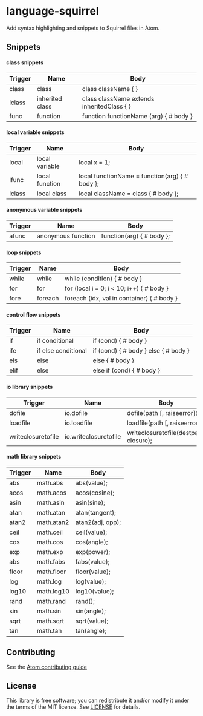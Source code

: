 # language-squirrel

Add syntax highlighting and snippets to Squirrel files in Atom.

## Snippets

#### class snippets

| Trigger       | Name                     | Body                 |
| ------------- |--------------------------| ---------------------|
| class         | class                    | class className { }  |
| iclass        | inherited class          | class className extends inheritedClass { }|
| func          | function                 | function functionName (arg) { # body }|

#### local variable snippets
| Trigger       | Name                     | Body                 |
| ------------- |--------------------------| ---------------------|
| local         | local variable           | local x = 1;         |
| lfunc         | local function           | local functionName = function(arg) { # body };|
| lclass        | local class              | local className = class { # body };           |

#### anonymous variable snippets
| Trigger       | Name                     | Body                 |
| ------------- |--------------------------| ---------------------|
| afunc         | anonymous function       | function(arg) { # body };|

#### loop snippets
| Trigger       | Name                     | Body                 |
| ------------- |--------------------------| ---------------------|
| while         | while                    | while (condition) { # body }|
| for           | for                      | for (local i = 0; i < 10; i++) { # body }|
| fore          | foreach                  | foreach (idx, val in container) { # body }|

#### control flow snippets
| Trigger       | Name                     | Body                 |
| ------------- |--------------------------| ---------------------|
| if            | if conditional           | if (cond) { # body } |
| ife           | if else conditional      | if (cond) { # body } else { # body }|
| els           | else                     | else { # body }      |
| elif          | else                     | else if (cond) { # body }|

#### io library snippets
| Trigger       | Name                     | Body                 |
| ------------- |--------------------------| ---------------------|
| dofile        | io.dofile                | dofile(path [, raiseerror]);|
| loadfile      | io.loadfile              | loadfile(path [, raiseerror]);|
| writeclosuretofile| io.writeclosuretofile| writeclosuretofile(destpath, closure);|

#### math library snippets
| Trigger       | Name                     | Body                 |
| ------------- |--------------------------| ---------------------|
| abs           | math.abs                 | abs(value);          |
| acos          | math.acos                | acos(cosine);        |
| asin          | math.asin                | asin(sine);          |
| atan          | math.atan                | atan(tangent);       |
| atan2         | math.atan2               | atan2(adj, opp);     |
| ceil          | math.ceil                | ceil(value);         |
| cos           | math.cos                 | cos(angle);          |
| exp           | math.exp                 | exp(power);          |
| abs           | math.fabs                | fabs(value);         |
| floor         | math.floor               | floor(value);        |
| log           | math.log                 | log(value);          |
| log10         | math.log10               | log10(value);        |
| rand          | math.rand                | rand();              |
| sin           | math.sin                 | sin(angle);          |
| sqrt          | math.sqrt                | sqrt(value);         |
| tan           | math.tan                 | tan(angle);          |

## Contributing

See the [Atom contributing guide](https://atom.io/docs/latest/contributing)

## License

This library is free software; you can redistribute it and/or modify it under
the terms of the MIT license. See [LICENSE](LICENSE) for details.
